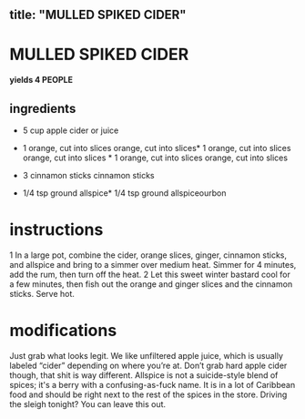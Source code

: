 

	
title: "MULLED SPIKED CIDER"
---
# MULLED SPIKED CIDER
#### yields 4 PEOPLE
## ingredients
* 5 cup apple cider or juice
* 1 orange, cut into slices orange, cut into slices* 1 orange, cut into slices orange, cut into slices * 1 orange, cut into slices orange, cut into slices
* 3 cinnamon sticks cinnamon sticks

* 1/4 tsp ground allspice* 1/4 tsp ground allspiceourbon


# instructions
1 In a large pot, combine the cider, orange slices, ginger, cinnamon sticks, and allspice and bring to a simmer over medium heat. Simmer for 4 minutes, add the rum, then turn off the heat.
2 Let this sweet winter bastard cool for a few minutes, then fish out the orange and ginger slices and the cinnamon sticks. Serve hot.

# modifications

Just grab what looks legit. We like unfiltered apple juice, which is usually labeled “cider” depending on where you’re at. Don’t grab hard apple cider though, that shit is way different.
 Allspice is not a suicide-style blend of spices; it's a berry with a confusing-as-fuck name. It is in a lot of Caribbean food and should be right next to the rest of the spices in the store.
 Driving the sleigh tonight? You can leave this out.
	

